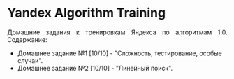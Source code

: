 # Yandex Algorithm Training

<p align="justify">Домашние задания к тренировкам Яндекса по алгоритмам 1.0. Содержание:</p>
<ul>
  <li>Домашнее задание №1 [10/10] - "Сложность, тестирование, особые случаи".</li>
  <li>Домашнее задание №2 [10/10] - "Линейный поиск".</li>
</ul>
